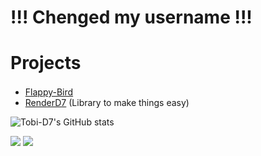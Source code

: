 # !!! Chenged my username !!!

# Projects
- [Flappy-Bird](https://github.com/NPI-D7/Flappy-Bird/) <img height="16" src="https://img.shields.io/github/downloads/NPI-D7/Flappy-Bird/total.svg?style=for-the-badge"> <a href="https://github.com/NPI-D7/Flappy-Bird/releases">
- [RenderD7](https://github.com/NPI-D7/RenderD7/) (Library to make things easy)

![Tobi-D7's GitHub stats](https://github-readme-stats.vercel.app/api?username=Tobi-D7&theme=synthwave&show_icons=true)

![](https://github-profile-summary-cards.vercel.app/api/cards/profile-details?username=Tobi-D7&theme=synthwave)
<img src="https://github-profile-trophy.vercel.app/?username=Tobi-D7&theme=synthwave">
<!--
**Tobi-D7/Tobi-D7** is a ✨ _special_ ✨ repository because its `README.md` (this file) appears on your GitHub profile.

Here are some ideas to get you started:

- 🔭 I’m currently working on ...
- 🌱 I’m currently learning ...
- 👯 I’m looking to collaborate on ...
- 🤔 I’m looking for help with ...
- 💬 Ask me about ...
- 📫 How to reach me: ...
- 😄 Pronouns: ...
- ⚡ Fun fact: ...
-->
